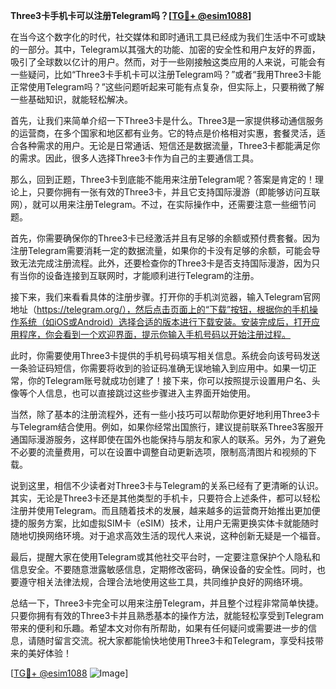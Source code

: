 **Three3卡手机卡可以注册Telegram吗？[[TG💪+ @esim1088](https://t.me/s/esim1088)]**

在当今这个数字化的时代，社交媒体和即时通讯工具已经成为我们生活中不可或缺的一部分。其中，Telegram以其强大的功能、加密的安全性和用户友好的界面，吸引了全球数以亿计的用户。然而，对于一些刚接触这类应用的人来说，可能会有一些疑问，比如“Three3卡手机卡可以注册Telegram吗？”或者“我用Three3卡能正常使用Telegram吗？”这些问题听起来可能有点复杂，但实际上，只要稍微了解一些基础知识，就能轻松解决。

首先，让我们来简单介绍一下Three3卡是什么。Three3是一家提供移动通信服务的运营商，在多个国家和地区都有业务。它的特点是价格相对实惠，套餐灵活，适合各种需求的用户。无论是日常通话、短信还是数据流量，Three3卡都能满足你的需求。因此，很多人选择Three3卡作为自己的主要通信工具。

那么，回到正题，Three3卡到底能不能用来注册Telegram呢？答案是肯定的！理论上，只要你拥有一张有效的Three3卡，并且它支持国际漫游（即能够访问互联网），就可以用来注册Telegram。不过，在实际操作中，还需要注意一些细节问题。

首先，你需要确保你的Three3卡已经激活并且有足够的余额或预付费套餐。因为注册Telegram需要消耗一定的数据流量，如果你的卡没有足够的余额，可能会导致无法完成注册流程。此外，还要检查你的Three3卡是否支持国际漫游，因为只有当你的设备连接到互联网时，才能顺利进行Telegram的注册。

接下来，我们来看看具体的注册步骤。打开你的手机浏览器，输入Telegram官网地址（https://telegram.org/），然后点击页面上的“下载”按钮，根据你的手机操作系统（如iOS或Android）选择合适的版本进行下载安装。安装完成后，打开应用程序，你会看到一个欢迎界面，提示你输入手机号码以开始注册过程。

此时，你需要使用Three3卡提供的手机号码填写相关信息。系统会向该号码发送一条验证码短信，你需要将收到的验证码准确无误地输入到应用中。如果一切正常，你的Telegram账号就成功创建了！接下来，你可以按照提示设置用户名、头像等个人信息，也可以直接跳过这些步骤进入主界面开始使用。

当然，除了基本的注册流程外，还有一些小技巧可以帮助你更好地利用Three3卡与Telegram结合使用。例如，如果你经常出国旅行，建议提前联系Three3客服开通国际漫游服务，这样即使在国外也能保持与朋友和家人的联系。另外，为了避免不必要的流量费用，可以在设置中调整自动更新选项，限制高清图片和视频的下载。

说到这里，相信不少读者对Three3卡与Telegram的关系已经有了更清晰的认识。其实，无论是Three3卡还是其他类型的手机卡，只要符合上述条件，都可以轻松注册并使用Telegram。而且随着技术的发展，越来越多的运营商开始推出更加便捷的服务方案，比如虚拟SIM卡（eSIM）技术，让用户无需更换实体卡就能随时随地切换网络环境。对于追求高效生活的现代人来说，这种创新无疑是一个福音。

最后，提醒大家在使用Telegram或其他社交平台时，一定要注意保护个人隐私和信息安全。不要随意泄露敏感信息，定期修改密码，确保设备的安全性。同时，也要遵守相关法律法规，合理合法地使用这些工具，共同维护良好的网络环境。

总结一下，Three3卡完全可以用来注册Telegram，并且整个过程非常简单快捷。只要你拥有有效的Three3卡并且熟悉基本的操作方法，就能轻松享受到Telegram带来的便利和乐趣。希望本文对你有所帮助，如果有任何疑问或需要进一步的信息，请随时留言交流。祝大家都能愉快地使用Three3卡和Telegram，享受科技带来的美好体验！

[[TG💪+ @esim1088](https://t.me/s/esim1088) ![Image](https://i.postimg.cc/4NQfJmqS/Snipaste-2025-05-13-00-14-12.png)]